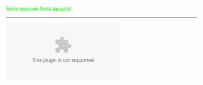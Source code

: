 
<body>
  <p style="color:#00FF00";>Бета версия бота вышла!</p>
</body>

---

![скачать для Android](app-release.apk)
